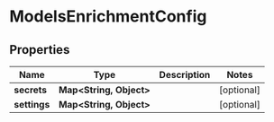 

# ModelsEnrichmentConfig


## Properties

| Name | Type | Description | Notes |
|------------ | ------------- | ------------- | -------------|
|**secrets** | **Map&lt;String, Object&gt;** |  |  [optional] |
|**settings** | **Map&lt;String, Object&gt;** |  |  [optional] |



